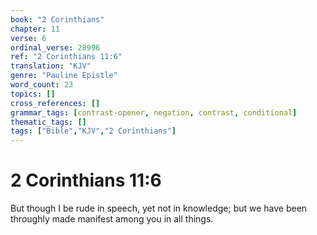 ```yaml
---
book: "2 Corinthians"
chapter: 11
verse: 6
ordinal_verse: 28996
ref: "2 Corinthians 11:6"
translation: "KJV"
genre: "Pauline Epistle"
word_count: 23
topics: []
cross_references: []
grammar_tags: [contrast-opener, negation, contrast, conditional]
thematic_tags: []
tags: ["Bible","KJV","2 Corinthians"]
---
```


# 2 Corinthians 11:6

But though I be rude in speech, yet not in knowledge; but we have been throughly made manifest among you in all things.
